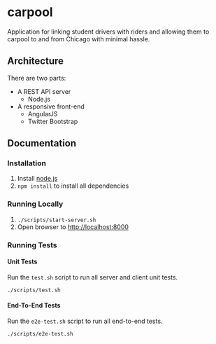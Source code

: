 # carpool

Application for linking student drivers with riders
and allowing them to carpool to and from Chicago 
with minimal hassle. 


## Architecture

There are two parts:
* A REST API server
    - Node.js
* A responsive front-end
    - AngularJS
    - Twitter Bootstrap


## Documentation

### Installation

1. Install [node.js](http://nodejs.org/)
2. `npm install` to install all dependencies

### Running Locally

1. `./scripts/start-server.sh`
2. Open browser to [http://localhost:8000](http://localhost:8000)

### Running Tests

#### Unit Tests

Run the `test.sh` script to run all server and client unit tests.

`./scripts/test.sh`

#### End-To-End Tests

Run the `e2e-test.sh` script to run all end-to-end tests.

`./scripts/e2e-test.sh`